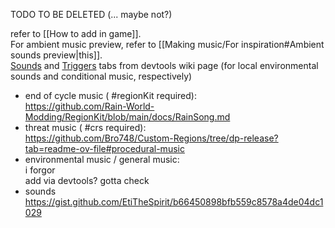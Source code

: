 TODO TO BE DELETED (... maybe not?)

refer to [[How to add in game]].  
For ambient music preview, refer to [[Making music/For inspiration#Ambient sounds preview|this]].   
[Sounds](https://rainworldmodding.miraheze.org/wiki/Dev_Tools#tabber-tabpanel-Sounds-0) and [Triggers](https://rainworldmodding.miraheze.org/wiki/Dev_Tools#tabber-tabpanel-Triggers-0) tabs from devtools wiki page (for local environmental sounds and conditional music, respectively)

- end of cycle music ( #regionKit required):  
https://github.com/Rain-World-Modding/RegionKit/blob/main/docs/RainSong.md  
- threat music ( #crs required):  
https://github.com/Bro748/Custom-Regions/tree/dp-release?tab=readme-ov-file#procedural-music  
- environmental music / general music:  
i forgor  
add via devtools? gotta check  
- sounds  
https://gist.github.com/EtiTheSpirit/b66450898bfb559c8578a4de04dc1029